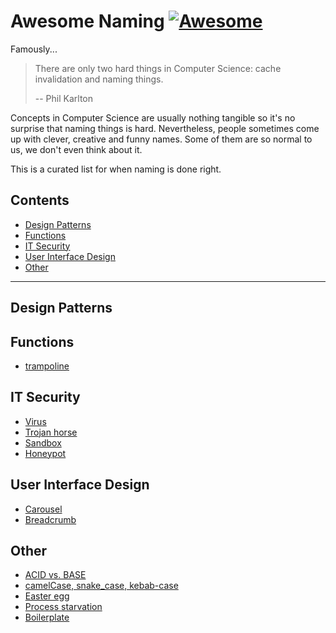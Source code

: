 # Awesome Naming [![Awesome](https://awesome.re/badge.svg)](https://awesome.re)

Famously...

> There are only two hard things in Computer Science: cache invalidation and naming things.
> 
> -- Phil Karlton

Concepts in Computer Science are usually nothing tangible so it's no surprise that naming things is hard.
Nevertheless, people sometimes come up with clever, creative and funny names.
Some of them are so normal to us, we don't even think about it.

This is a curated list for when naming is done right.

## Contents 

- [Design Patterns](#design-patterns)
- [Functions](#functions)
- [IT Security](#it-security)
- [User Interface Design](#user-interface-design)
- [Other](#other)

---

## Design Patterns

## Functions

- [trampoline](https://clojuredocs.org/clojure.core/trampoline)

## IT Security

- [Virus](https://en.wikipedia.org/wiki/Computer_virus)
- [Trojan horse](https://en.wikipedia.org/wiki/Trojan_horse_(computing))
- [Sandbox](https://en.wikipedia.org/wiki/Sandbox_(computer_security))
- [Honeypot](https://en.wikipedia.org/wiki/Honeypot_(computing))

## User Interface Design

- [Carousel](https://www.nngroup.com/articles/designing-effective-carousels/)
- [Breadcrumb](https://en.wikipedia.org/wiki/Breadcrumb_(navigation))

## Other

- [ACID vs. BASE](https://en.wikipedia.org/wiki/CAP_theorem)
- [camelCase, snake_case, kebab-case](https://en.wikipedia.org/wiki/Letter_case#Special_case_styles)
- [Easter egg](https://en.wikipedia.org/wiki/Easter_egg_(media))
- [Process starvation](https://en.wikipedia.org/wiki/Starvation_(computer_science))
- [Boilerplate](https://en.wikipedia.org/wiki/Boilerplate_code)
